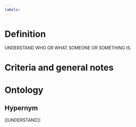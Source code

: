 ```yaml
---
labels: 
---
```


# Definition
UNDERSTAND WHO OR WHAT SOMEONE OR SOMETHING IS.
# Criteria and general notes
# Ontology

## Hypernym
[[UNDERSTAND]]